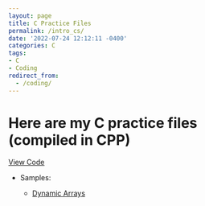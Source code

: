 ```yaml
---
layout: page
title: C Practice Files
permalink: /intro_cs/
date: '2022-07-24 12:12:11 -0400'
categories: C
tags:
- C
- Coding
redirect_from:
  - /coding/
---
```


# Here are my C practice files (compiled in CPP)

[View Code](https://github.com/avipars/CS-Resources/tree/main/intro_cs)

* Samples: 

    - [Dynamic Arrays](https://github.dev/avipars/CS-Resources/blob/6c8d0f2f28d6c4b32753f4c1c6138cdb006be2df/intro_cs/DynamicArrays)


    